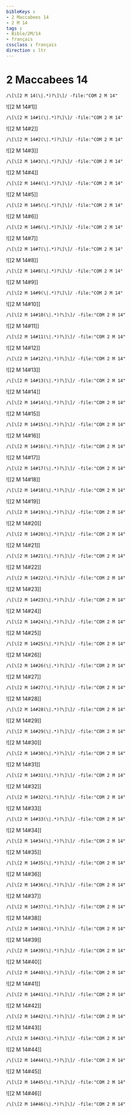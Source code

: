 ```yaml
---
bibleKeys : 
- 2 Maccabees 14
- 2 M 14
tags : 
- Bible/2M/14
- français
cssclass : français
direction : ltr
---
```


# 2 Maccabees 14

```query
/\[\[2 M 14(\|.*)?\]\]/ -file:"COM 2 M 14"
```



![[2 M 14#1]]

```query
/\[\[2 M 14#1(\|.*)?\]\]/ -file:"COM 2 M 14"
```

![[2 M 14#2]]

```query
/\[\[2 M 14#2(\|.*)?\]\]/ -file:"COM 2 M 14"
```

![[2 M 14#3]]

```query
/\[\[2 M 14#3(\|.*)?\]\]/ -file:"COM 2 M 14"
```

![[2 M 14#4]]

```query
/\[\[2 M 14#4(\|.*)?\]\]/ -file:"COM 2 M 14"
```

![[2 M 14#5]]

```query
/\[\[2 M 14#5(\|.*)?\]\]/ -file:"COM 2 M 14"
```

![[2 M 14#6]]

```query
/\[\[2 M 14#6(\|.*)?\]\]/ -file:"COM 2 M 14"
```

![[2 M 14#7]]

```query
/\[\[2 M 14#7(\|.*)?\]\]/ -file:"COM 2 M 14"
```

![[2 M 14#8]]

```query
/\[\[2 M 14#8(\|.*)?\]\]/ -file:"COM 2 M 14"
```

![[2 M 14#9]]

```query
/\[\[2 M 14#9(\|.*)?\]\]/ -file:"COM 2 M 14"
```

![[2 M 14#10]]

```query
/\[\[2 M 14#10(\|.*)?\]\]/ -file:"COM 2 M 14"
```

![[2 M 14#11]]

```query
/\[\[2 M 14#11(\|.*)?\]\]/ -file:"COM 2 M 14"
```

![[2 M 14#12]]

```query
/\[\[2 M 14#12(\|.*)?\]\]/ -file:"COM 2 M 14"
```

![[2 M 14#13]]

```query
/\[\[2 M 14#13(\|.*)?\]\]/ -file:"COM 2 M 14"
```

![[2 M 14#14]]

```query
/\[\[2 M 14#14(\|.*)?\]\]/ -file:"COM 2 M 14"
```

![[2 M 14#15]]

```query
/\[\[2 M 14#15(\|.*)?\]\]/ -file:"COM 2 M 14"
```

![[2 M 14#16]]

```query
/\[\[2 M 14#16(\|.*)?\]\]/ -file:"COM 2 M 14"
```

![[2 M 14#17]]

```query
/\[\[2 M 14#17(\|.*)?\]\]/ -file:"COM 2 M 14"
```

![[2 M 14#18]]

```query
/\[\[2 M 14#18(\|.*)?\]\]/ -file:"COM 2 M 14"
```

![[2 M 14#19]]

```query
/\[\[2 M 14#19(\|.*)?\]\]/ -file:"COM 2 M 14"
```

![[2 M 14#20]]

```query
/\[\[2 M 14#20(\|.*)?\]\]/ -file:"COM 2 M 14"
```

![[2 M 14#21]]

```query
/\[\[2 M 14#21(\|.*)?\]\]/ -file:"COM 2 M 14"
```

![[2 M 14#22]]

```query
/\[\[2 M 14#22(\|.*)?\]\]/ -file:"COM 2 M 14"
```

![[2 M 14#23]]

```query
/\[\[2 M 14#23(\|.*)?\]\]/ -file:"COM 2 M 14"
```

![[2 M 14#24]]

```query
/\[\[2 M 14#24(\|.*)?\]\]/ -file:"COM 2 M 14"
```

![[2 M 14#25]]

```query
/\[\[2 M 14#25(\|.*)?\]\]/ -file:"COM 2 M 14"
```

![[2 M 14#26]]

```query
/\[\[2 M 14#26(\|.*)?\]\]/ -file:"COM 2 M 14"
```

![[2 M 14#27]]

```query
/\[\[2 M 14#27(\|.*)?\]\]/ -file:"COM 2 M 14"
```

![[2 M 14#28]]

```query
/\[\[2 M 14#28(\|.*)?\]\]/ -file:"COM 2 M 14"
```

![[2 M 14#29]]

```query
/\[\[2 M 14#29(\|.*)?\]\]/ -file:"COM 2 M 14"
```

![[2 M 14#30]]

```query
/\[\[2 M 14#30(\|.*)?\]\]/ -file:"COM 2 M 14"
```

![[2 M 14#31]]

```query
/\[\[2 M 14#31(\|.*)?\]\]/ -file:"COM 2 M 14"
```

![[2 M 14#32]]

```query
/\[\[2 M 14#32(\|.*)?\]\]/ -file:"COM 2 M 14"
```

![[2 M 14#33]]

```query
/\[\[2 M 14#33(\|.*)?\]\]/ -file:"COM 2 M 14"
```

![[2 M 14#34]]

```query
/\[\[2 M 14#34(\|.*)?\]\]/ -file:"COM 2 M 14"
```

![[2 M 14#35]]

```query
/\[\[2 M 14#35(\|.*)?\]\]/ -file:"COM 2 M 14"
```

![[2 M 14#36]]

```query
/\[\[2 M 14#36(\|.*)?\]\]/ -file:"COM 2 M 14"
```

![[2 M 14#37]]

```query
/\[\[2 M 14#37(\|.*)?\]\]/ -file:"COM 2 M 14"
```

![[2 M 14#38]]

```query
/\[\[2 M 14#38(\|.*)?\]\]/ -file:"COM 2 M 14"
```

![[2 M 14#39]]

```query
/\[\[2 M 14#39(\|.*)?\]\]/ -file:"COM 2 M 14"
```

![[2 M 14#40]]

```query
/\[\[2 M 14#40(\|.*)?\]\]/ -file:"COM 2 M 14"
```

![[2 M 14#41]]

```query
/\[\[2 M 14#41(\|.*)?\]\]/ -file:"COM 2 M 14"
```

![[2 M 14#42]]

```query
/\[\[2 M 14#42(\|.*)?\]\]/ -file:"COM 2 M 14"
```

![[2 M 14#43]]

```query
/\[\[2 M 14#43(\|.*)?\]\]/ -file:"COM 2 M 14"
```

![[2 M 14#44]]

```query
/\[\[2 M 14#44(\|.*)?\]\]/ -file:"COM 2 M 14"
```

![[2 M 14#45]]

```query
/\[\[2 M 14#45(\|.*)?\]\]/ -file:"COM 2 M 14"
```

![[2 M 14#46]]

```query
/\[\[2 M 14#46(\|.*)?\]\]/ -file:"COM 2 M 14"
```

